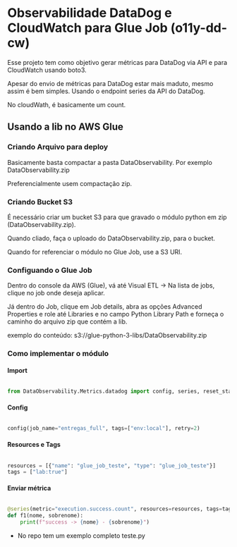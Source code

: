 # Observabilidade DataDog e CloudWatch para Glue Job (o11y-dd-cw)

Esse projeto tem como objetivo gerar métricas para DataDog via API e para CloudWatch usando boto3.

Apesar do envio de métricas para DataDog estar mais maduto, mesmo assim é bem simples. Usando o endpoint series da API do DataDog.

No cloudWath, é basicamente um count.


## Usando a lib no AWS Glue

### Criando Arquivo para deploy

Basicamente basta compactar a pasta DataObservability. Por exemplo DataObservability.zip

Preferencialmente usem compactação zip.


### Criando Bucket S3

É necessário criar um bucket S3 para que gravado o módulo python em zip (DataObservability.zip).

Quando cliado, faça o uploado do DataObservability.zip, para o bucket. 

Quando for referenciar o módulo no Glue Job, use a S3 URI.

### Configuando o Glue Job

Dentro do console da AWS (Glue), vá até Visual ETL -> Na lista de jobs, clique no job onde deseja aplicar.

Já dentro do Job, clique em Job details, abra as opções Advanced Properties e role até Libraries e no campo Python Library Path e forneça o caminho do arquivo zip que contém a lib.

exemplo do conteúdo: s3://glue-python-3-libs/DataObservability.zip

### Como implementar o módulo

#### Import
```python

from DataObservability.Metrics.datadog import config, series, reset_start_time

```


#### Config

```python

config(job_name="entregas_full", tags=["env:local"], retry=2)

```
#### Resources e Tags

```python

resources = [{"name": "glue_job_teste", "type": "glue_job_teste"}]
tags = ["lab:true"]

```

#### Enviar métrica

```python

@series(metric="execution.success.count", resources=resources, tags=tags)
def f1(nome, sobrenome):
    print(f"success -> {nome} - {sobrenome}")

```

* No repo tem um exemplo completo teste.py